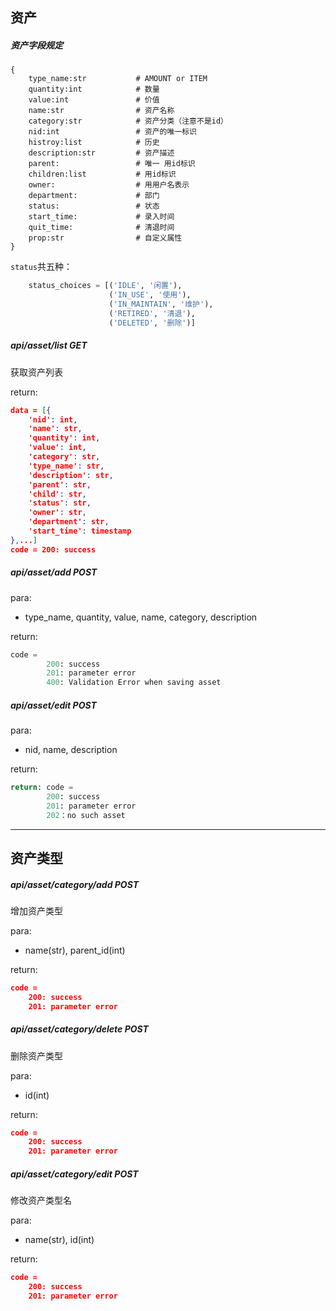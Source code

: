 ## 资产

##### 资产字段规定

```
{
    type_name:str          	# AMOUNT or ITEM
    quantity:int            # 数量
    value:int               # 价值
    name:str				# 资产名称
    category:str            # 资产分类（注意不是id）
 	nid:int             	# 资产的唯一标识
    histroy:list            # 历史
	description:str			# 资产描述
    parent:				 	# 唯一 用id标识
    children:list			# 用id标识
    owner:					# 用用户名表示
    department:				# 部门
    status:         		# 状态
    start_time:				# 录入时间
    quit_time:				# 清退时间
    prop:str				# 自定义属性
}
```

`status`共五种：

```python
    status_choices = [('IDLE', '闲置'),
                      ('IN_USE', '使用'),
                      ('IN_MAINTAIN', '维护'),
                      ('RETIRED', '清退'),
                      ('DELETED', '删除')]
```



##### api/asset/list GET

获取资产列表


return: 

```json
data = [{
    'nid': int,
    'name': str,
    'quantity': int,
    'value': int,
    'category': str,
    'type_name': str,
    'description': str,
    'parent': str,
    'child': str,
    'status': str,
    'owner': str,
    'department': str,
    'start_time': timestamp
},...]
code = 200: success
```



##### api/asset/add POST

para:

- type_name, quantity, value, name, category, description

return:

```python
code = 
	    200: success
        201: parameter error
        400: Validation Error when saving asset
```



##### api/asset/edit POST

para:

- nid, name, description

return: 

```python
return: code =
        200: success
        201: parameter error
        202：no such asset
```

---

## 资产类型

##### api/asset/category/add POST

增加资产类型

para:

- name(str), parent_id(int)

return: 

```json
code =
	200: success
    201: parameter error
```

##### api/asset/category/delete POST

删除资产类型

para:

- id(int)

return: 

```json
code =
	200: success
    201: parameter error
```

##### api/asset/category/edit POST

修改资产类型名

para:

- name(str), id(int)

return: 

```json
code =
	200: success
    201: parameter error
```